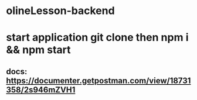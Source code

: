 # olineLesson-backend
# start application git clone then npm i && npm start
## docs: https://documenter.getpostman.com/view/18731358/2s946mZVH1
